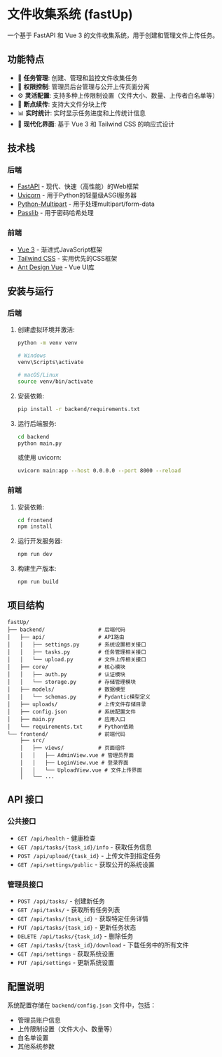 # 文件收集系统 (fastUp)

一个基于 FastAPI 和 Vue 3 的文件收集系统，用于创建和管理文件上传任务。

## 功能特点

- 📁 **任务管理**: 创建、管理和监控文件收集任务
- 🔐 **权限控制**: 管理员后台管理与公开上传页面分离
- ⚙️ **灵活配置**: 支持多种上传限制设置（文件大小、数量、上传者白名单等）
- 🔄 **断点续传**: 支持大文件分块上传
- 📊 **实时统计**: 实时显示任务进度和上传统计信息
- 🎨 **现代化界面**: 基于 Vue 3 和 Tailwind CSS 的响应式设计

## 技术栈

### 后端
- [FastAPI](https://fastapi.tiangolo.com/) - 现代、快速（高性能）的Web框架
- [Uvicorn](https://www.uvicorn.org/) - 用于Python的轻量级ASGI服务器
- [Python-Multipart](https://github.com/andrew-d/python-multipart) - 用于处理multipart/form-data
- [Passlib](https://passlib.readthedocs.io/en/stable/) - 用于密码哈希处理

### 前端
- [Vue 3](https://v3.vuejs.org/) - 渐进式JavaScript框架
- [Tailwind CSS](https://tailwindcss.com/) - 实用优先的CSS框架
- [Ant Design Vue](https://www.antdv.com/) - Vue UI库

## 安装与运行

### 后端

1. 创建虚拟环境并激活:
   ```bash
   python -m venv venv
   
   # Windows
   venv\Scripts\activate
   
   # macOS/Linux
   source venv/bin/activate
   ```

2. 安装依赖:
   ```bash
   pip install -r backend/requirements.txt
   ```

3. 运行后端服务:
   ```bash
   cd backend
   python main.py
   ```
   
   或使用 uvicorn:
   ```bash
   uvicorn main:app --host 0.0.0.0 --port 8000 --reload
   ```

### 前端

1. 安装依赖:
   ```bash
   cd frontend
   npm install
   ```

2. 运行开发服务器:
   ```bash
   npm run dev
   ```

3. 构建生产版本:
   ```bash
   npm run build
   ```

## 项目结构

```
fastUp/
├── backend/                 # 后端代码
│   ├── api/                 # API路由
│   │   ├── settings.py      # 系统设置相关接口
│   │   ├── tasks.py         # 任务管理相关接口
│   │   └── upload.py        # 文件上传相关接口
│   ├── core/                # 核心模块
│   │   ├── auth.py          # 认证模块
│   │   └── storage.py       # 存储管理模块
│   ├── models/              # 数据模型
│   │   └── schemas.py       # Pydantic模型定义
│   ├── uploads/             # 上传文件存储目录
│   ├── config.json          # 系统配置文件
│   ├── main.py              # 应用入口
│   └── requirements.txt     # Python依赖
└── frontend/                # 前端代码
    ├── src/
    │   ├── views/           # 页面组件
    │   │   ├── AdminView.vue # 管理员界面
    │   │   ├── LoginView.vue # 登录界面
    │   │   └── UploadView.vue # 文件上传界面
    │   └── ...
```

## API 接口

### 公共接口
- `GET /api/health` - 健康检查
- `GET /api/tasks/{task_id}/info` - 获取任务信息
- `POST /api/upload/{task_id}` - 上传文件到指定任务
- `GET /api/settings/public` - 获取公开的系统设置

### 管理员接口
- `POST /api/tasks/` - 创建新任务
- `GET /api/tasks/` - 获取所有任务列表
- `GET /api/tasks/{task_id}` - 获取特定任务详情
- `PUT /api/tasks/{task_id}` - 更新任务状态
- `DELETE /api/tasks/{task_id}` - 删除任务
- `GET /api/tasks/{task_id}/download` - 下载任务中的所有文件
- `GET /api/settings` - 获取系统设置
- `PUT /api/settings` - 更新系统设置

## 配置说明

系统配置存储在 `backend/config.json` 文件中，包括：

- 管理员账户信息
- 上传限制设置（文件大小、数量等）
- 白名单设置
- 其他系统参数

